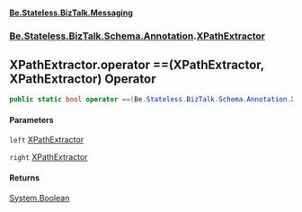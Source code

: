#### [Be.Stateless.BizTalk.Messaging](README.md 'README')
### [Be.Stateless.BizTalk.Schema.Annotation](Be.Stateless.BizTalk.Schema.Annotation.md 'Be.Stateless.BizTalk.Schema.Annotation').[XPathExtractor](XPathExtractor.md 'Be.Stateless.BizTalk.Schema.Annotation.XPathExtractor')

## XPathExtractor.operator ==(XPathExtractor, XPathExtractor) Operator

```csharp
public static bool operator ==(Be.Stateless.BizTalk.Schema.Annotation.XPathExtractor left, Be.Stateless.BizTalk.Schema.Annotation.XPathExtractor right);
```
#### Parameters

<a name='Be.Stateless.BizTalk.Schema.Annotation.XPathExtractor.op_Equality(Be.Stateless.BizTalk.Schema.Annotation.XPathExtractor,Be.Stateless.BizTalk.Schema.Annotation.XPathExtractor).left'></a>

`left` [XPathExtractor](XPathExtractor.md 'Be.Stateless.BizTalk.Schema.Annotation.XPathExtractor')

<a name='Be.Stateless.BizTalk.Schema.Annotation.XPathExtractor.op_Equality(Be.Stateless.BizTalk.Schema.Annotation.XPathExtractor,Be.Stateless.BizTalk.Schema.Annotation.XPathExtractor).right'></a>

`right` [XPathExtractor](XPathExtractor.md 'Be.Stateless.BizTalk.Schema.Annotation.XPathExtractor')

#### Returns
[System.Boolean](https://docs.microsoft.com/en-us/dotnet/api/System.Boolean 'System.Boolean')